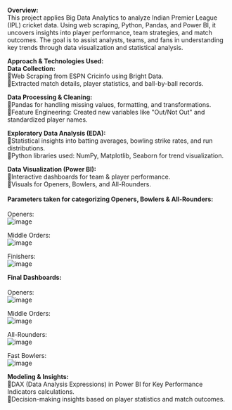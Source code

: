 **Overview:**<br>
This project applies Big Data Analytics to analyze Indian Premier League (IPL) cricket data. Using web scraping, Python, Pandas, and Power BI, it uncovers insights into player performance, team strategies, and match outcomes. The goal is to assist analysts, teams, and fans in understanding key trends through data visualization and statistical analysis.

**Approach & Technologies Used:**<br>
**Data Collection:**<br>
  🔹Web Scraping from ESPN Cricinfo using Bright Data.<br>
  🔹Extracted match details, player statistics, and ball-by-ball records.<br>

**Data Processing & Cleaning:**<br>
  🔹Pandas for handling missing values, formatting, and transformations.<br>
  🔹Feature Engineering: Created new variables like "Out/Not Out" and standardized player names.<br>

**Exploratory Data Analysis (EDA):**<br>
  🔹Statistical insights into batting averages, bowling strike rates, and run distributions.<br>
  🔹Python libraries used: NumPy, Matplotlib, Seaborn for trend visualization.<br>

**Data Visualization (Power BI):** <br>
🔹Interactive dashboards for team & player performance.<br>
🔹Visuals for Openers, Bowlers, and All-Rounders.<br>
<br>
**Parameters taken for categorizing Openers, Bowlers & All-Rounders:**<br><br>
Openers: <br>
![image](https://github.com/user-attachments/assets/ccc3d654-7244-44e9-9755-23b72a310555)

Middle Orders: <br>
![image](https://github.com/user-attachments/assets/a4f5543b-bd09-4482-b7de-7b209f67b92c)

Finishers: <br>
![image](https://github.com/user-attachments/assets/53a0001d-502e-4794-8149-d58f6a7c0918)

**Final Dashboards:**<br><br>
Openers: <br>
![image](https://github.com/user-attachments/assets/5616433e-a860-4a60-b6a5-8f400c84069a)

Middle Orders: <br>
![image](https://github.com/user-attachments/assets/352e34f8-d00d-41fb-8540-9437eaab85c0)

All-Rounders: <br>
![image](https://github.com/user-attachments/assets/8c438a7b-c2e7-446f-a776-b2bda96c40a2)

Fast Bowlers: <br>
![image](https://github.com/user-attachments/assets/33ceb890-2cfe-4452-8fe8-bb5f050d8840)


**Modeling & Insights:**<br>
🔹DAX (Data Analysis Expressions) in Power BI for Key Performance Indicators calculations.<br>
🔹Decision-making insights based on player statistics and match outcomes.<br>
